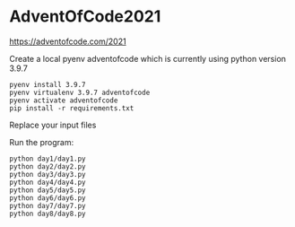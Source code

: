 # AdventOfCode2021
https://adventofcode.com/2021

Create a local pyenv adventofcode which is currently using python version 3.9.7
```
pyenv install 3.9.7
pyenv virtualenv 3.9.7 adventofcode
pyenv activate adventofcode
pip install -r requirements.txt
```

Replace your input files

Run the program:
```shell
python day1/day1.py
python day2/day2.py
python day3/day3.py
python day4/day4.py
python day5/day5.py
python day6/day6.py
python day7/day7.py
python day8/day8.py
```
